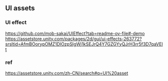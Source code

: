 ## UI assets

### UI effect
https://github.com/mob-sakai/UIEffect?tab=readme-ov-file#-demo \
https://assetstore.unity.com/packages/2d/gui/ui-effects-263772?srsltid=AfmBOorypOMZ1DlOzpSIgWj1kSEJrQ4Y7GZGYyQJrH3rr5f3D7qaVElt


### ref 
https://assetstore.unity.com/zh-CN/search#q=UI%20asset
